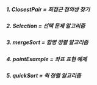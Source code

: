 ##### 1. ClosestPair = 최접근 점의쌍 찾기
##### 2. Selection = 선택 문제 알고리즘
##### 3. mergeSort = 합병 정렬 알고리즘
##### 4. pointExample = 좌표 표현 예제
##### 5. quickSort = 퀵 정렬 알고리즘
